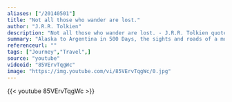 ```yaml
---
aliases: ["/20140501"]
title: "Not all those who wander are lost."
author: "J.R.R. Tolkien"
description: "Not all those who wander are lost. - J.R.R. Tolkien quotes from GetInspired365.com"
summary: "Alaska to Argentina in 500 Days, the sights and roads of a motorcycle journey, a one man video documentary of the craziest, most beautiful and intense roads the Western World has to offer.   Follow Alex Chacon from Texas, as he navigates through the dangerous and exciting Pan American route through the Americans on motorcycle, an Epic continuance to the famous motorcycle diaries with Ernesto Che Guevara."
referenceurl: ""
tags: ["Journey","Travel",]
source: "youtube"
videoid: "85VErvTqgWc"
image: "https://img.youtube.com/vi/85VErvTqgWc/0.jpg"
---
```


{{< youtube 85VErvTqgWc >}}
